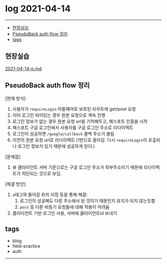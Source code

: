 # log 2021-04-14

--------------------------

- [현장실습](#현장실습)
- [PseudoBack auth flow 정리](#pseudoback-auth-flow-정리)
- [tags](#tags)


## 현장실습

[2021-04-14-p.md](./2021-04-14-p.md)

## PseudoBack auth flow 정리

[현재 방식]
1. 사용자가 `requireLogin` 미들웨어로 보호된 라우트에 get/post 요청
2. 이미 로그인 되어있는 경우 원본 요청으로 계속 진행
3. 로그인 정보가 없는 경우 원본 요청 url을 기억해두고, 패스포트 인증을 시작
4. 패스포트 구글 로그인에서 사용자를 구글 로그인 주소로 리다이렉트
5. 로그인이 성공하면 `/google/callback` 콜백 주소가 불림
6. 이전의 원본 요청 url로 리다이렉트 (1번으로 돌아감. 다시 `requireLogin`이 호출되나 로그인 정보가 있기 때문에 성공하게 된다.)

[문제점]
1. 뷰 클라이언트 서버 기준으로는 구글 로그인 주소가 외부주소이기 때문에 리다이렉트가 차단되는 것으로 보임.

[해결 방안]
1. `a`태그와 돌아갈 위치 지정 등을 통해 해결:
   1. 로그인이 성공해도 다른 주소에서 된 것이기 때문인지 유지가 되지 않는듯함
   2. `post` 등 다른 비동기 요청들에 대해 적용이 어려움
2. 클라이언트 기반 로그인 사용, 서버에 클라이언트id 보내기



## tags
- blog
- field-practice
- auth

--------------------------

